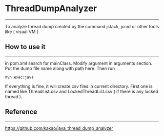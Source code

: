 # ThreadDumpAnalyzer
-------------------
To analyze thread dump created by the command jstack, jcmd or other tools like ( visual VM )

## How to use it
----------------
in pom.xml search for mainClass. Modify argument in arguments section. Put the dump file name along with path here.
Then run 
```
mvn exec:java
```
If everything is fine, it will create csv files in current directory. First one is named like ThreadList<yyyy-MM-dd hh-mm-ss>.csv and LockedThreadList<yyyy-MM-dd hh-mm-ss>.csv ( if there is any locked thread ).
  
## Reference
------------
https://github.com/kakao/java_thread_dump_analyzer
